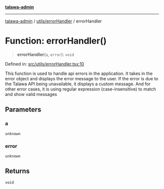 [**talawa-admin**](../../../README.md)

***

[talawa-admin](../../../README.md) / [utils/errorHandler](../README.md) / errorHandler

# Function: errorHandler()

> **errorHandler**(`a`, `error`): `void`

Defined in: [src/utils/errorHandler.tsx:10](https://github.com/gautam-divyanshu/talawa-admin/blob/619e831a8e34de2906df3277eb6df8b5309fb2fc/src/utils/errorHandler.tsx#L10)

This function is used to handle api errors in the application.
It takes in the error object and displays the error message to the user.
If the error is due to the Talawa API being unavailable, it displays a custom message. And for other error cases, it is using regular expression (case-insensitive) to match and show valid messages

## Parameters

### a

`unknown`

### error

`unknown`

## Returns

`void`
